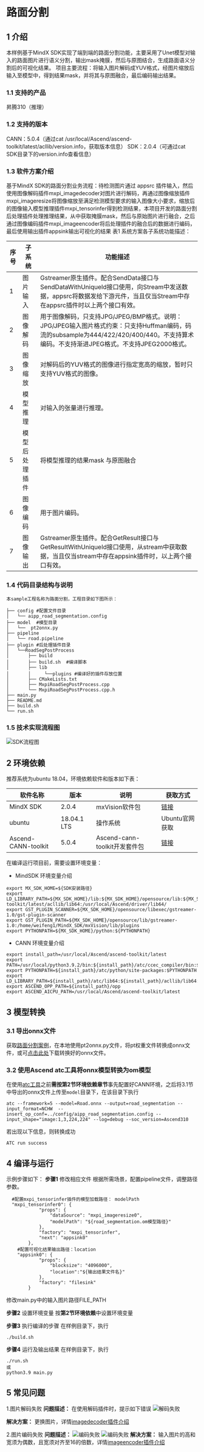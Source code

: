 ﻿# 路面分割

## 1 介绍
本样例基于MindX SDK实现了端到端的路面分割功能，主要采用了Unet模型对输入的路面图片进行语义分割，输出mask掩膜，然后与原图结合，生成路面语义分割后的可视化结果。
项目主要流程：将输入图片解码成YUV格式，经图片缩放后输入至模型中，得到结果mask，并将其与原图融合，最后编码输出结果。

### 1.1 支持的产品
昇腾310（推理）


### 1.2 支持的版本
CANN：5.0.4（通过cat /usr/local/Ascend/ascend-toolkit/latest/acllib/version.info，获取版本信息）
SDK：2.0.4（可通过cat SDK目录下的version.info查看信息）

### 1.3 软件方案介绍
基于MindX SDK的路面分割业务流程：待检测图片通过 appsrc 插件输入，然后使用图像解码插件mxpi_imagedecoder对图片进行解码，再通过图像缩放插件mxpi_imageresize将图像缩放至满足检测模型要求的输入图像大小要求，缩放后的图像输入模型推理插件mxpi_tensorinfer得到检测结果，本项目开发的路面分割后处理插件处理推理结果，从中获取掩膜mask，然后与原始图片进行融合，之后通过图像编码插件mxpi_imageencoder将后处理插件的融合后的数据进行编码，最后使用输出插件appsink输出可视化的结果
表1 系统方案各子系统功能描述：

| 序号 |  子系统  | 功能描述     |
| ---- | ------   | ------------ |
| 1    | 图片输入  | 	Gstreamer原生插件。配合SendData接口与SendDataWithUniqueId接口使用，向Stream中发送数据，appsrc将数据发给下游元件，当且仅当Stream中存在appsrc插件时以上两个接口有效。 |
| 2    | 图像解码    | 用于图像解码，只支持JPG/JPEG/BMP格式。说明：JPG/JPEG输入图片格式约束：只支持Huffman编码，码流的subsample为444/422/420/400/440。不支持算术编码。不支持渐进JPEG格式。不支持JPEG2000格式。 |
| 3   | 图像缩放    | 对解码后的YUV格式的图像进行指定宽高的缩放，暂时只支持YUV格式的图像。 |
| 4    | 模型推理    | 对输入的张量进行推理。 |
| 5    | 模型后处理插件  | 将模型推理的结果mask 与原图融合|
| 6    | 图像编码    | 用于图片编码。 |
| 7   | 图像输出    | Gstreamer原生插件。配合GetResult接口与GetResultWithUniqueId接口使用，从stream中获取数据，当且仅当stream中存在appsink插件时，以上两个接口有效。 |


### 1.4 代码目录结构与说明
```
本sample工程名称为路面分割，工程目录如下图所示：

├── config #配置文件目录
│   └── aipp_road_segmentation.config
├── model  #模型目录
│  	└──  pt2onnx.py  
├── pipeline
│   └── road.pipeline
├── plugin #后处理插件目录
│ 	└──RoadSegPostProcess
│		├── build
│		├── build.sh  #编译脚本
│		├── lib 
│		│     └──plugins #编译好的插件存放位置
│ 		├── CMakeLists.txt
│   	├── MxpiRoadSegPostProcess.cpp
│  		└── MxpiRoadSegPostProcess.cpp.h
├── main.py
├── README.md
├── build.sh
└── run.sh
```

### 1.5 技术实现流程图

![SDK流程图](../RoadSegmentation/image/SDK_process.png)


## 2 环境依赖
推荐系统为ubuntu 18.04，环境依赖软件和版本如下表：

| 软件名称            | 版本        | 说明                          | 获取方式                                                     |
| ------------------- | ----------- | ----------------------------- | ------------------------------------------------------------ |
| MindX SDK           | 2.0.4       | mxVision软件包                | [链接](https://gitee.com/link?target=https%3A%2F%2Fwww.hiascend.com%2Fsoftware%2FMindx-sdk) |
| ubuntu              | 18.04.1 LTS | 操作系统                      | Ubuntu官网获取                                               |
| Ascend-CANN-toolkit | 5.0.4       | Ascend-cann-toolkit开发套件包 | [链接](https://gitee.com/link?target=https%3A%2F%2Fwww.hiascend.com%2Fsoftware%2Fcann%2Fcommercial) |

在编译运行项目前，需要设置环境变量：

- MindSDK 环境变量介绍
```
export MX_SDK_HOME=${SDK安装路径}
export LD_LIBRARY_PATH=${MX_SDK_HOME}/lib:${MX_SDK_HOME}/opensource/lib:${MX_SDK_HOME}/opensource/lib64:/usr/local/Ascend/ascend-toolkit/latest/acllib/lib64:/usr/local/Ascend/driver/lib64/
export GST_PLUGIN_SCANNER=${MX_SDK_HOME}/opensource/libexec/gstreamer-1.0/gst-plugin-scanner
export GST_PLUGIN_PATH=${MX_SDK_HOME}/opensource/lib/gstreamer-1.0:/home/weifeng1/MindX_SDK/mxVision/lib/plugins
export PYTHONPATH=${MX_SDK_HOME}/python:${PYTHONPATH}
```
- CANN 环境变量介绍
```
export install_path=/usr/local/Ascend/ascend-toolkit/latest
export PATH=/usr/local/python3.9.2/bin:${install_path}/atc/ccec_compiler/bin:${install_path}/atc/bin:$PATH
export PYTHONPATH=${install_path}/atc/python/site-packages:$PYTHONPATH
export LD_LIBRARY_PATH=${install_path}/atc/lib64:${install_path}/acllib/lib64:$LD_LIBRARY_PATH
export ASCEND_OPP_PATH=${install_path}/opp
export ASCEND_AICPU_PATH=/usr/local/Ascend/ascend-toolkit/latest
```

## 3 模型转换
### 3.1 导出onnx文件
  获取[路面分割案例](https://github.com/tunafatih/Road-Free-Space-Segmentation-Internship-Project)，在本地使用pt2onnx.py文件，将pt权重文件转换成onnx文件，或可[点击此处](https://mindx.sdk.obs.cn-north-4.myhuaweicloud.com/mindxsdk-referenceapps%20/contrib/RoadSegmentation/model.zip)下载转换好的onnx文件。
### 3.2 使用Ascend atc工具将onnx模型转换为om模型
在使用[atc工具](https://www.hiascend.com/document/detail/zh/canncommercial/504/inferapplicationdev/atctool)之前**需按第2节环境依赖章节**事先配置好CANN环境，之后将3.1节中导出的onnx文件上传至```model```目录下，在该目录下执行
```
atc --framework=5 --model=Road.onnx --output=road_segmentation --input_format=NCHW  --insert_op_conf=../config/aipp_road_segmentation.config --input_shape="image:1,3,224,224" --log=debug --soc_version=Ascend310  
```
若出现以下信息，则转换成功
```
ATC run success
```
## 4 编译与运行

示例步骤如下：
**步骤1** 修改相应文件
根据所需场景，配置pipeline文件，调整路径参数。
```
  #配置mxpi_tensorinfer插件的模型加载路径： modelPath
  "mxpi_tensorinfer0": {
            "props": {
                "dataSource": "mxpi_imageresize0",
                "modelPath": "${road_segmentation.om模型路径}"
            },
            "factory": "mxpi_tensorinfer",
            "next": "appsink0"
        },
	#配置可视化结果输出路径：location
	"appsink0": {
            "props": {
                "blocksize": "4096000",
				"location":"${输出结果文件名}" 
            },
            "factory": "filesink"
        }
```
修改main.py中的输入图片路径FILE_PATH

**步骤2** 设置环境变量
按**第2节环境依赖**中设置环境变量

**步骤3** 执行编译的步骤
在样例目录下，执行
```
./build.sh
```
**步骤4** 运行及输出结果
在样例目录下，执行
```
./run.sh
或
python3.9 main.py
```


## 5 常见问题

1.图片解码失败
**问题描述：**  在使用解码插件时，提示如下错误
![解码失败](../RoadSegmentation/image/imagedecoder_error.png)

**解决方案：** 更换图片，详情[imagedecoder插件介绍](https://www.hiascend.com/document/detail/zh/mind-sdk/204/vision/mxvisionug/mxvisionug_0115.html)

2.图片编码失败
**问题描述：** 
![编码失败](../RoadSegmentation/image/imageencoder_error01.png)
![编码失败](../RoadSegmentation/image/imageencoder_error02.png)
**解决方案：** 输入图片的高和宽须为偶数，且宽须对齐至16的倍数，详情[imageencoder插件介绍](https://www.hiascend.com/document/detail/zh/mind-sdk/204/vision/mxvisionug/mxvisionug_0120.html)

